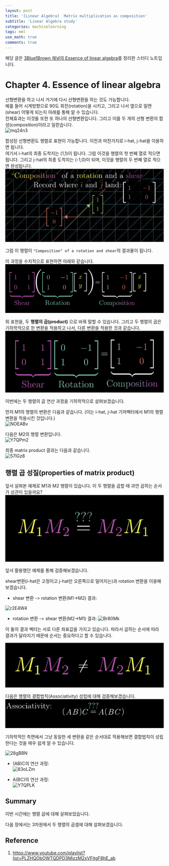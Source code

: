 ```yaml
---
layout: post
title: '[Linear Algebra]  Matrix multiplication as composition'
subtitle: 'Linear Algebra study'
categories: machinelearning
tags: mml
use_math: true
comments: true
---
```



해당 글은 [3Blue1Brown 채널의 Essence of linear algebra](https://www.youtube.com/playlist?list=PLZHQObOWTQDPD3MizzM2xVFitgF8hE_ab)를 정리한 스터디 노트입니다.

# Chapter 4. Essence of linear algebra

선형변환을 하고 나서 거기에 다시 선형변환을 하는 것도 가능합니다. <br>
예를 들어 시계방향으로 90도 회전(rotation)을 시키고, 그리고 나서 옆으로 밀면(shear) 어떻게 되는지 아래를 통해 알 수 있습니다. <br>
전체효과는 이것들 또한 또 하나의 선형변환입니다. 그리고 이를 두 개의 선형 변환의 합성(composition)이라고 일컫습니다. <br>
![mq24n3](https://user-images.githubusercontent.com/48666867/139634827-0e6fc289-4662-4ae8-9380-5fb4c4280e48.gif)

합성된 선형변환도 행렬로 표현이 가능합니다. 이전과 마찬가지로 i-hat, j-hat을 이용하면 됩니다. <br>
여기서 i-hat의 최종 도착지는 (1,1)이 됩니다. 그럼 이것을 행렬의 첫 번째 열로 적으면 됩니다. 그리고 j-hat의 최종 도착지는 (-1,0)이 되며, 이것을 행렬의 두 번째 열로 적으면 완성됩니다. <br>
![img](/assets/img/algebra/algebra08.png)

그럼 이 행렬이 `"Composition" of a rotation and shear`의 결과물이 됩니다. <br>

이 과정을 수치적으로 표현하면 아래와 같습니다. <br>
![img](/assets/img/algebra/algebra09.png)

위 표현을, 두 **행렬의 곱(product)** 으로 바꿔 말할 수 있습니다. 그리고 두 행렬의 곱은 기하학적으로 한 변환을 적용하고 나서, 다른 변환을 적용한 것과 같습니다. <br>
![img](/assets/img/algebra/algebra10.png)

이번에는 두 행렬의 곱 연산 과정을 기하학적으로 살펴보겠습니다. <br>

먼저 M1의 행렬의 변환은 다음과 같습니다. (이는 i-hat, j-hat 기저벡터에서 M1의 행렬 변환을 적용시킨 것입니다.) <br>
![NOEABv](https://user-images.githubusercontent.com/48666867/139639721-33bed0fb-778d-4134-8a20-848f886bee42.gif)

다음은 M2의 행렬 변환입니다.<br>
![Y7QPm2](https://user-images.githubusercontent.com/48666867/139639861-9626e6bc-d2fa-4f4f-8534-d9bee4e3239c.gif)

최종 matrix product 결과는 다음과 같습니다. <br>
![57lGz8](https://user-images.githubusercontent.com/48666867/139640191-7e1807c9-2633-4fc0-9cb7-ee34d3f5bb52.gif)

## 행렬 곱 성질(properties of matrix product)
앞서 살펴본 예제로 M1과 M2 행렬이 있습니다. 이 두 행렬을 곱할 때 과연 곱하는 순서가 상관이 있을까요? <br>
![img](/assets/img/algebra/algebra11.png)

앞서 활용했던 예제를 통해 검증해보겠습니다.

shear변환(i-hat은 고정이고 j-hat만 오른쪽으로 밀어지는)과 rotation 변환을 이용해보겠습니다.

- shear 변환 -> rotation 변환(M1->M2) 결과:
  
![r2E4W4](https://user-images.githubusercontent.com/48666867/139643239-42d04938-ad0d-4305-94f2-2a1f86f08580.gif)

- rotation 변환 -> shear 변환(M2->M1) 결과:
![Br80Mk](https://user-images.githubusercontent.com/48666867/139648730-12cf7e83-f1a7-4a5e-ae7c-9fb27640c9c2.gif)

이 둘의 결과 벡터는 서로 다른 좌표값을 가지고 있습니다. 따라서 곱하는 순서에 따라 결과가 달라지기 때문에 순서는 중요하다고 할 수 있습니다. <br>

![img](/assets/img/algebra/algebra12.png)

다음은 행렬의 결합법칙(Associativity) 성립에 대해 검증해보겠습니다.<br>
![img](/assets/img/algebra/algebra13.png)

기하학적인 측면에서 그냥 동일한 세 변환을 같은 순서대로 적용해보면 결합법칙이 성립한다는 것을 매우 쉽게 알 수 있습니다. <br>

![28gBBN](https://user-images.githubusercontent.com/48666867/139651278-b821969e-6c90-4cea-9531-571d4feabdc2.gif)

- (AB)C의 연산 과정:<br>
![83oLZm](https://user-images.githubusercontent.com/48666867/139652712-8873c603-7a94-4cc9-96bb-1c6c49f40e14.gif)

- A(BC)의 연산 과정: <br>
![Y7QPLK](https://user-images.githubusercontent.com/48666867/139652193-4946233e-30a1-416c-9670-ef277dd5b882.gif)


## Summary
이번 시간에는 행렬 곱에 대해 살펴보았습니다. <br>

다음 장에서는 3차원에서 두 행렬의 곱셈에 대해 살펴보겠습니다.

## Reference
1. https://www.youtube.com/playlist?list=PLZHQObOWTQDPD3MizzM2xVFitgF8hE_ab

